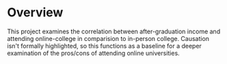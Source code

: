 # Overview

This project examines the correlation between after-graduation income and attending online-college in comparision to in-person college. Causation isn't formally highlighted, so this functions as a baseline for a deeper examination of the pros/cons of attending online universities.
